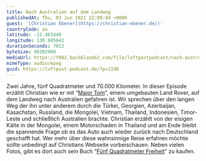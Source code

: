 ```yaml
---
title: Nach Australien auf dem Landweg
publishedAt: Thu, 03 Jun 2021 22:08:04 +0000
guest: '[Christian Ebener](https://christian-ebener.de/)'
countryCode: au
latitude: -12.463440
longitude: 130.845642
durationSeconds: 7012
byteSize: 98302980
mediaUrl: https://f002.backblazeb2.com/file/luftpostpodcast/nach-australien-auf-dem-landweg.mp3
mimeType: audio/mpeg
guid: https://luftpost-podcast.de/?p=1190
---
```


Zwei Jahre, fünf Quadratmeter und 70.000 Kilometer. In dieser Episode erzählt Christian wie er mit “[Major Tom](https://christian-ebener.de/fahrzeugbau/)”, einem umgebauten Land Rover, auf dem Landweg nach Australien gefahren ist. Wir sprechen über den langen Weg der ihn unter anderem durch die Türkei, Georgien, Azerbaijan, Kasachstan, Russland, die Mongolei, Vietnam, Thailand, Indonesien, Timor-Leste und schließlich Australien brachte. Christian erzählt von der eisigen Kälte in der Mongolei, einem Motorschaden in Thailand und am Ende bleibt die spannende Frage ob es das Auto auch wieder zurück nach Deutschland geschafft hat. Wer mehr über diese wahnsinnige Reise erfahren möchte sollte unbedingt auf Christians Webseite vorbeischauen. Neben vielen Fotos, gibt es dort auch sein Buch “[Fünf Quadratmeter Freiheit](https://christian-ebener.de)” zu kaufen.
